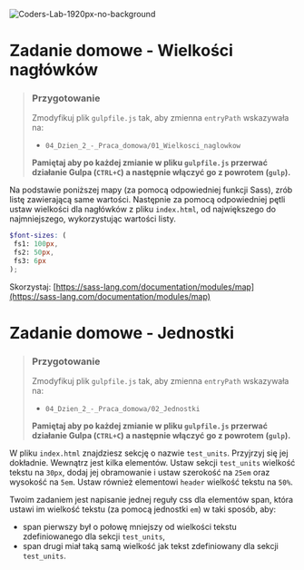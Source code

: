 ![Coders-Lab-1920px-no-background](https://user-images.githubusercontent.com/30623667/104709387-2b7ac180-571f-11eb-9b94-517aa6d501c9.png)



# Zadanie domowe - Wielkości nagłówków

> ### Przygotowanie
> Zmodyfikuj plik `gulpfile.js` tak, aby zmienna `entryPath` wskazywała na:
> -  `04_Dzien_2_-_Praca_domowa/01_Wielkosci_naglowkow`
>
> **Pamiętaj aby po każdej zmianie w pliku `gulpfile.js` przerwać działanie Gulpa (`CTRL+C`) a następnie włączyć go z powrotem (`gulp`).**

Na podstawie poniższej mapy (za pomocą odpowiedniej funkcji Sass), zrób listę zawierającą same wartości.
Następnie za pomocą odpowiedniej pętli ustaw wielkości dla nagłówków z pliku `index.html`, od największego do najmniejszego, wykorzystując wartości listy.

```scss
$font-sizes: (
 fs1: 100px,
 fs2: 50px,
 fs3: 6px
);
```


Skorzystaj: [https://sass-lang.com/documentation/modules/map](https://sass-lang.com/documentation/modules/map)


# Zadanie domowe - Jednostki

> ### Przygotowanie
> Zmodyfikuj plik `gulpfile.js` tak, aby zmienna `entryPath` wskazywała na:
> -  `04_Dzien_2_-_Praca_domowa/02_Jednostki`
>
> **Pamiętaj aby po każdej zmianie w pliku `gulpfile.js` przerwać działanie Gulpa (`CTRL+C`) a następnie włączyć go z powrotem (`gulp`).**

W pliku `index.html` znajdziesz sekcję o nazwie `test_units`. Przyjrzyj się jej dokładnie. Wewnątrz jest kilka elementów.
Ustaw sekcji `test_units` wielkość tekstu na `30px`, dodaj jej obramowanie i ustaw szerokość na `25em` oraz wysokość na `5em`.
Ustaw również elementowi `header` wielkość tekstu na `50%`. 

Twoim zadaniem jest napisanie jednej reguły css dla elementów span, która ustawi im wielkość tekstu (za pomocą jednostki `em`) w taki sposób, aby:
* span pierwszy był o połowę mniejszy od wielkości tekstu zdefiniowanego dla sekcji `test_units`,
* span drugi miał taką samą wielkość jak tekst zdefiniowany dla sekcji  `test_units`.
